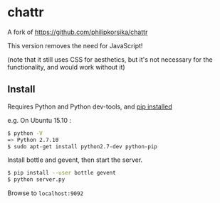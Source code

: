 chattr
======

A fork of https://github.com/philipkorsika/chattr

This version removes the need for JavaScript! 

(note that it still uses CSS for aesthetics, but it's not necessary for the functionality, and would work without it)

Install
-------

Requires Python and Python dev-tools, and [pip installed](http://python-packaging-user-guide.readthedocs.org/en/latest/installing/#install-pip-setuptools-and-wheel) 

e.g. On Ubuntu 15.10 :

```bash
$ python -V
=> Python 2.7.10
$ sudo apt-get install python2.7-dev python-pip
```

Install bottle and gevent, then start the server.
```bash
$ pip install --user bottle gevent
$ python server.py
```

Browse to `localhost:9092`

